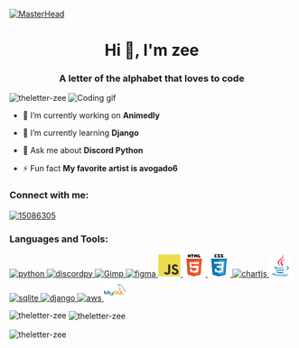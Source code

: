 [![MasterHead](https://i.imgur.com/K7opUUu.png)](https://imgur.com/a/mauVXB6)

<h1 align="center">Hi 👋, I'm zee</h1>
<h3 align="center">A letter of the alphabet that loves to code</h3>
<img align="right" alt="Coding gif" width="400" src="https://i.pinimg.com/originals/e8/f4/53/e8f453469a3ec97ecd354df465d73913.gif">

<p align="left"> <img src="https://komarev.com/ghpvc/?username=theletter-zee&label=Profile%20views&color=0e75b6&style=flat" alt="theletter-zee" /> </p>

- 🔭 I’m currently working on **Animedly**

- 🌱 I’m currently learning **Django**

- 💬 Ask me about **Discord Python**

- ⚡ Fun fact **My favorite artist is avogado6**

<h3 align="left">Connect with me:</h3>
<p align="left">
<a href="https://stackoverflow.com/users/15086305" target="blank"><img align="center" src="https://raw.githubusercontent.com/rahuldkjain/github-profile-readme-generator/master/src/images/icons/Social/stack-overflow.svg" alt="15086305" height="30" width="40" /></a>
</p>

<h3 align="left">Languages and Tools:</h3>
<p align="left"><a href="https://www.python.org/" target="_blank" rel="noreferrer"> <img src="https://www.python.org/static/favicon.ico" alt="python" width="40" height="40"/><a href="https://discordpy.readthedocs.io/en/stable/" target="_blank" rel="noreferrer"> <img src="https://discordpy.readthedocs.io/en/stable/_static/discord_py_logo.ico" alt="discordpy" width="40" height="40"/>
<a href="https://www.gimp.org/" target="_blank" rel="noreferrer"> <img src="https://www.gimp.org/images/wilber32.png" alt="Gimp" width="40" height="40"/> </a>
<a href="https://www.figma.com/" target="_blank" rel="noreferrer"> <img src="https://www.vectorlogo.zone/logos/figma/figma-icon.svg" alt="figma" width="40" height="40"/> </a> <a href="https://developer.mozilla.org/en-US/docs/Web/JavaScript" target="_blank" rel="noreferrer"> <img src="https://raw.githubusercontent.com/devicons/devicon/master/icons/javascript/javascript-original.svg" alt="javascript" width="40" height="40"/> </a>
<a href="https://www.w3.org/html/" target="_blank" rel="noreferrer"> <img src="https://raw.githubusercontent.com/devicons/devicon/master/icons/html5/html5-original-wordmark.svg" alt="html5" width="40" height="40"/> </a> <a href="https://www.w3schools.com/css/" target="_blank" rel="noreferrer"> <img src="https://raw.githubusercontent.com/devicons/devicon/master/icons/css3/css3-original-wordmark.svg" alt="css3" width="40" height="40"/> </a><a href="https://www.chartjs.org" target="_blank" rel="noreferrer"> <img src="https://www.chartjs.org/media/logo-title.svg" alt="chartjs" width="40" height="40"/> </a><a href="https://www.java.com" target="_blank" rel="noreferrer"> <img src="https://raw.githubusercontent.com/devicons/devicon/master/icons/java/java-original.svg" alt="java" width="40" height="40"/> </a><a href="https://www.sqlite.org/" target="_blank" rel="noreferrer"> <img src="https://www.vectorlogo.zone/logos/sqlite/sqlite-icon.svg" alt="sqlite" width="40" height="40"/> </a><a href="https://www.djangoproject.com/" target="_blank" rel="noreferrer"> <img src="https://cdn.worldvectorlogo.com/logos/django.svg" alt="django" width="40" height="40"/> </a><a href="https://aws.amazon.com" target="_blank" rel="noreferrer"> <img src="https://logos-world.net/wp-content/uploads/2021/08/Amazon-Web-Services-AWS-Symbol.png" alt="aws" width="80" height="40"/> </a><a href="https://www.mysql.com/" target="_blank" rel="noreferrer"> <img src="https://raw.githubusercontent.com/devicons/devicon/master/icons/mysql/mysql-original-wordmark.svg" alt="mysql" width="40" height="40"/> </a>

 </p>

<p><img align="left" src="https://github-readme-stats-git-masterrstaa-rickstaa.vercel.app/api/top-langs?username=theletter-zee&show_icons=true&locale=en&layout=compact" alt="theletter-zee" /></p>
  
  
<p>&nbsp;<img align="center" src="https://github-readme-stats-git-masterrstaa-rickstaa.vercel.app/api?username=theletter-zee&show_icons=true&locale=en" alt="theletter-zee" /></p>

<p><img align="center" src="https://github-readme-streak-stats.herokuapp.com/?user=theletter-zee&" alt="theletter-zee" /></p>
